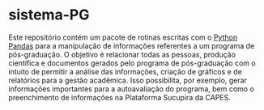 # sistema-PG

Este repositório contém um pacote de rotinas escritas com o 
[Python Pandas](https://pandas.pydata.org/docs/getting_started/overview.html)
para a manipulação de informações referentes a um programa de pós-graduação.
O objetivo é relacionar todas as pessoas, produção científica e documentos 
gerados pelo programa de pós-graduação com o intuito de permitir a análise
das informações, criação de gráficos e de relatórios para a gestão acadêmica.
Isso possibilita, por exemplo, gerar informações importantes para a autoavaliação
do programa, bem como o preenchimento de informações na Plataforma Sucupira da
CAPES.
